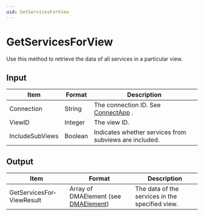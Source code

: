 ```yaml
---
uid: GetServicesForView
---
```


# GetServicesForView

Use this method to retrieve the data of all services in a particular view.

## Input

| Item            | Format  | Description                                                                      |
|-----------------|---------|----------------------------------------------------------------------------------|
| Connection      | String  | The connection ID. See [ConnectApp](xref:ConnectApp) . |
| ViewID          | Integer | The view ID.                                                                     |
| IncludeSubViews | Boolean | Indicates whether services from subviews are included.                           |

## Output

| Item                      | Format                                                                         | Description                                     |
|---------------------------|--------------------------------------------------------------------------------|-------------------------------------------------|
| GetServicesFor­ViewResult | Array of DMAElement (see [DMAElement](xref:DMAElement)) | The data of the services in the specified view. |

